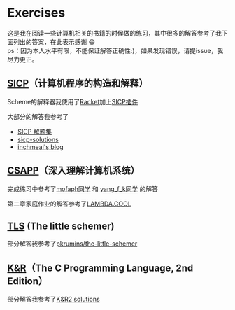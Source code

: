 # Exercises

这是我在阅读一些计算机相关的书籍的时候做的练习，其中很多的解答参考了我下面列出的答案，在此表示感谢 :smile:  
ps：因为本人水平有限，不能保证解答正确性:)，如果发现错误，请提issue，我尽力更正。

## [SICP](https://mitpress.mit.edu/sicp/full-text/book/book.html)（计算机程序的构造和解释）

Scheme的解释器我使用了[Racket](http://racket-lang.org)加上[SICP插件](http://docs.racket-lang.org/sicp-manual/index.html?q=sicp#%28part._.Introduction_to_the__lang_sicp_language%29)

大部分的解答我参考了

* [SICP 解题集](http://sicp.readthedocs.org/en/latest/index.html#) 
* [sicp-solutions](http://community.schemewiki.org/?sicp-solutions)
* [inchmeal's blog](http://www.inchmeal.io/sicp/) 

## [CSAPP](http://csapp.cs.cmu.edu/)（深入理解计算机系统）

完成练习中参考了[mofaph同学](https://github.com/mofaph/csapp) 和 [yang_f_k同学](http://blog.csdn.net/yang_f_k) 的解答

第二章家庭作业的解答参考了[LAMBDA.COOL](http://lambda.cool/wiki/doku.php?id=answers:csapp:start)

## [TLS](http://mitpress.mit.edu/books/little-schemer) (The little schemer)

部分解答我参考了[pkrumins/the-little-schemer](https://github.com/pkrumins/the-little-schemer)

## [K&R](https://book.douban.com/subject/1139336/)（The C Programming Language, 2nd Edition）

部分解答我参考了[K&R2 solutions](http://clc-wiki.net/wiki/K%26R2_solutions)
